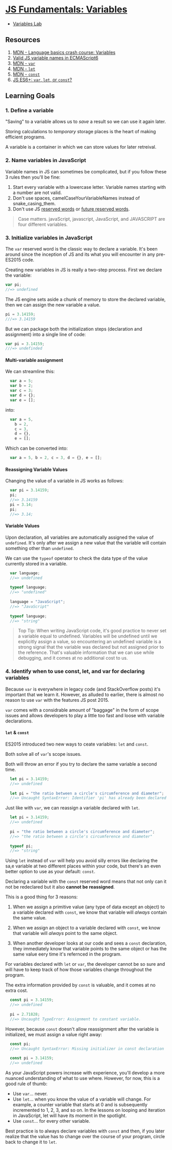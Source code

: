 # [JS Fundamentals: Variables](https://learn.co/tracks/online-software-engineering-structured/front-end-web-programming/manipulating-the-dom/js-fundamentals-variables)

* [Variables Lab](https://learn.co/tracks/online-software-engineering-structured/front-end-web-programming/manipulating-the-dom/js-fundamentals-variables-lab)

## Resources

  1. [MDN - Language basics crash course: Variables](https://developer.mozilla.org/en-US/docs/Learn/Getting_started_with_the_web/JavaScript_basics#Variables)
  2. [Valid JS variable names in ECMAScript6](https://mathiasbynens.be/notes/javascript-identifiers-es6)
  3. [MDN - `var`](https://developer.mozilla.org/en-US/docs/Web/JavaScript/Reference/Statements/var)
  4. [MDN - `let`](https://developer.mozilla.org/en-US/docs/Web/JavaScript/Reference/Statements/let)
  5. [MDN - `const`](https://developer.mozilla.org/en-US/docs/Web/JavaScript/Reference/Statements/const)
  6. [JS ES6+: `var`, `let`, or `const`?](https://medium.com/javascript-scene/javascript-es6-var-let-or-const-ba58b8dcde75)

## Learning Goals

  ### 1. Define a variable

  "Saving" to a variable allows us to _save_ a result so we can use it again later.

  Storing calculations to _temporary_ storage places is the heart of making efficient programs.

  A variable is a container in which we can store values for later retreival.

  ### 2. Name variables in JavaScript

  Variable names in JS can sometimes be complicated, but if you follow these 3 rules then you'll be fine:

  1. Start every variable with a lowercase letter. Variable names starting with a number are not valid.
  2. Don't use spaces, camelCaseYourVariableNames instead of snake_casing_them.
  3. Don't use JS [reserved words](https://developer.mozilla.org/en-US/docs/Web/JavaScript/Reference/Lexical_grammar#Reserved_keywords_as_of_ECMAScript_2015) or [future reserved words](https://developer.mozilla.org/en-US/docs/Web/JavaScript/Reference/Lexical_grammar#Future_reserved_keywords).

  >Case matters. javaScript, javascript, JavaScript, and JAVASCRIPT are four different variables.

  ### 3. Initialize variables in JavaScript

  The `var` reserved word is the classic way to declare a variable. It's been around since the inception of JS and its what you will encounter in any pre-ES2015 code.

  Creating new variables in JS is really a two-step process. First we declare the variable:

  ```JavaScript
  var pi;
  //=> undefined
  ```

  The JS engine sets aside a chunk of memory to store the declared variable, then we can assign the new variable a value.

  ```JavaScript
  pi = 3.14159;
  ///=> 3.14159
  ```

  But we can package both the initialization steps (declaration and assignment) into a single line of code:

  ```JavaScript
  var pi = 3.14159;
  ///=> undefinded
  ```

  #### Multi-variable assignment

  We can streamline this:

  ```JavaScript
    var a = 5;
    var b = 2;
    var c = 3;
    var d = {};
    var e = [];
  ```

  into:

  ```JavaScript
    var a = 5,
      b = 2,
      c = 3,
      d = {},
      e = [];
  ```

  Which can be converted into:

  ```JavaScript
    var a = 5, b = 2, c = 3, d = {}, e = [];
  ```

  #### Reassigning Variable Values

  Changing the value of a variable in JS works as follows:

  ```JavaScript
    var pi = 3.14159;
    pi;
    //=> 3.14159
    pi = 3.14;
    pi;
    //=> 3.14;
  ```

  #### Variable Values

  Upon declaration, all variables are automatically assigned the value of `undefined`. It's only after we assign a new value that the variable will contain something other than `undefined`.

  We can use the `typeof` operator to check the data type of the value currently stored in a variable.

  ```JavaScript
    var language;
    //=> undefined
    
    typeof language;
    //=> "undefined"
    
    language = "JavaScript";
    //=> "JavaScript"
    
    typeof language;
    //=> "string"
  ```

  >Top Tip: When writing JavaScript code, it's good practice to never set a variable equal to undefined. Variables will be undefined until we explicitly assign a value, so encountering an undefined variable is a strong signal that the variable was declared but not assigned prior to the reference. That's valuable information that we can use while debugging, and it comes at no additional cost to us.

  ### 4. Identify when to use const, let, and var for declaring variables

  Because `var` is everywhere in legacy code (and StackOverflow posts) it's important that we learn it. However, as alluded to earlier, there is almost no reason to use `var` with the features JS post 2015.

  `var` comes with a considrable amount of "baggage" in the form of scope issues and allows developers to play a little too fast and loose with variable declarations.

  #### `let` & `const`

  ES2015 introduced two new ways to ceate variables: `let` and `const`. 
  
  Both solve all of `var`'s scope issues. 
  
  Both will throw an error if you try to declare the same variable a second time.

```JavaScript
  let pi = 3.14159;
  //=> undefined
    
  let pi = "the ratio between a circle's circumference and diameter";
  //=> Uncaught SyntaxError: Identifier 'pi' has already been declared
```

Just like with `var`, we can reassign a variable declared with `let`.

```JavaScript
  let pi = 3.14159;
  //=> undefined
    
  pi = "the ratio between a circle's circumference and diameter";
  //=> "the ratio between a circle's circumference and diameter"
    
  typeof pi;
  //=> "string"
```

Using `let` instead of `var` will help you avoid silly errors like declaring the sa,e variable at two different places within your code, but there's an even better option to use as your default: `const`.

Declaring a variable with the `const` reserved word means that not only can it not be redeclared but it also **cannot be reassigned**.

This is a good thing for 3 reasons:

1. When we assign a primitive value (any type of data except an object) to a variable declared with `const`, we know that variable will _always_ contain the same value.

2. When we assign an object to a variable declared with `const`, we know that variable will _always_ point to the same object. 

3. When another developer looks at our code and sees a `const` declaration, they immediately know that variable points to the same object or has the same value eery time it's refernced in the program.

For variables declared with `let` or `var`, the developer cannot be so sure and will have to keep track of how those variables change throughout the program.

The extra information provided by `const` is valuable, and it comes at no extra cost.

```JavaScript
  const pi = 3.14159;
  //=> undefined
    
  pi = 2.71828;
  //=> Uncaught TypeError: Assignment to constant variable.
```

However, because `const` doesn't allow reassignment after the variable is initialized, we must assign a value right away:

```JavaScript
  const pi;
  //=> Uncaught SyntaxError: Missing initializer in const declaration
    
  const pi = 3.14159;
  //=> undefined
```

As your JavaScript powers increase with experience, you'll develop a more nuanced understanding of what to use where. However, for now, this is a good rule of thumb:

  * Use `var`... never.
  * Use `let`... when you know the value of a variable will change. For example, a counter variable that starts at 0 and is subsequently incremented to 1, 2, 3, and so on. In the lessons on looping and iteration in JavaScript, let will have its moment in the spotlight.
  * Use `const`... for every other variable.

Best practice is to always declare variables with `const` and then, if you later realize that the value has to change over the course of your program, circle back to change it to `let`.